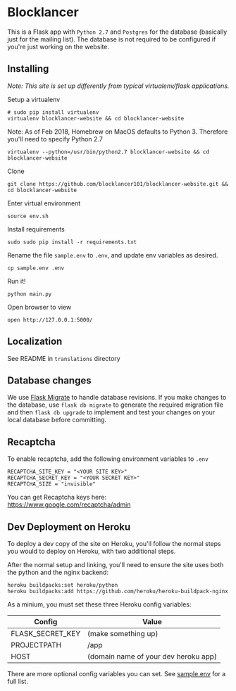 # Blocklancer


This is a Flask app with `Python 2.7` and `Postgres` for the database (basically just for the mailing list). The database is not required to be configured if you're just working on the website.

## Installing
_Note: This site is set up differently from typical virtualenv/flask applications._

Setup a virtualenv
```
# sudo pip install virtualenv
virtualenv blocklancer-website && cd blocklancer-website
```

Note: As of Feb 2018, Homebrew on MacOS defaults to Python 3. Therefore you'll need to specify Python 2.7
```
virtualenv --python=/usr/bin/python2.7 blocklancer-website && cd blocklancer-website
```

Clone
```
git clone https://github.com/blocklancer101/blocklancer-website.git && cd blocklancer-website
```

Enter virtual environment
```
source env.sh
```

Install requirements
```
sudo sudo pip install -r requirements.txt
```

Rename the file `sample.env` to `.env`, and update env variables as desired.
```
cp sample.env .env
```

Run it!
```
python main.py
```

Open browser to view
```
open http://127.0.0.1:5000/
```


## Localization
See README in `translations` directory

## Database changes

We use [Flask Migrate](https://flask-migrate.readthedocs.io/en/latest/) to handle database revisions. If you make changes to the database, use `flask db migrate` to generate the required migration file and then `flask db upgrade` to implement and test your changes on your local database before committing.

## Recaptcha

To enable recaptcha, add the following environment variables to `.env`

    RECAPTCHA_SITE_KEY = "<YOUR SITE KEY>"
    RECAPTCHA_SECRET_KEY = "<YOUR SECRET KEY>"
    RECAPTCHA_SIZE = "invisible"

You can get Recaptcha keys here: https://www.google.com/recaptcha/admin

## Dev Deployment on Heroku

To deploy a dev copy of the site on Heroku, you'll follow the normal steps you would to deploy on Heroku, with two additional steps.

After the normal setup and linking, you'll need to ensure the site uses both the python and the nginx backend:

	heroku buildpacks:set heroku/python
	heroku buildpacks:add https://github.com/heroku/heroku-buildpack-nginx

As a minium, you must set these three Heroku config variables:

|Config          |Value|
|----------------|------|
|FLASK_SECRET_KEY|(make something up)|
|PROJECTPATH     |/app|
|HOST            |(domain name of your dev heroku app)|

There are more optional config variables you can set. See [sample.env](sample.env) for a full list.


